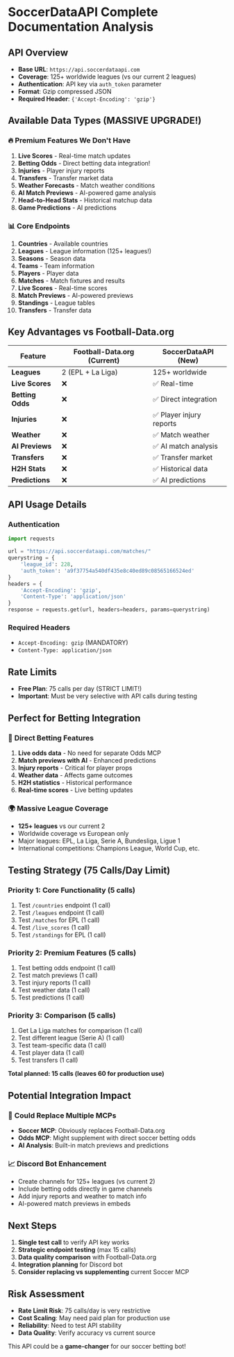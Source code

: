# SoccerDataAPI Complete Documentation Analysis

## API Overview
- **Base URL**: `https://api.soccerdataapi.com`
- **Coverage**: 125+ worldwide leagues (vs our current 2 leagues)
- **Authentication**: API key via `auth_token` parameter
- **Format**: Gzip compressed JSON
- **Required Header**: `{'Accept-Encoding': 'gzip'}`

## Available Data Types (MASSIVE UPGRADE!)

### 🔥 **Premium Features We Don't Have**
1. **Live Scores** - Real-time match updates
2. **Betting Odds** - Direct betting data integration!
3. **Injuries** - Player injury reports
4. **Transfers** - Transfer market data
5. **Weather Forecasts** - Match weather conditions
6. **AI Match Previews** - AI-powered game analysis
7. **Head-to-Head Stats** - Historical matchup data
8. **Game Predictions** - AI predictions

### 📊 **Core Endpoints**
1. **Countries** - Available countries
2. **Leagues** - League information (125+ leagues!)
3. **Seasons** - Season data
4. **Teams** - Team information
5. **Players** - Player data
6. **Matches** - Match fixtures and results
7. **Live Scores** - Real-time scores
8. **Match Previews** - AI-powered previews
9. **Standings** - League tables
10. **Transfers** - Transfer data

## Key Advantages vs Football-Data.org

| Feature | Football-Data.org (Current) | SoccerDataAPI (New) |
|---------|---------------------------|-------------------|
| **Leagues** | 2 (EPL + La Liga) | 125+ worldwide |
| **Live Scores** | ❌ | ✅ Real-time |
| **Betting Odds** | ❌ | ✅ Direct integration |
| **Injuries** | ❌ | ✅ Player injury reports |
| **Weather** | ❌ | ✅ Match weather |
| **AI Previews** | ❌ | ✅ AI match analysis |
| **Transfers** | ❌ | ✅ Transfer market |
| **H2H Stats** | ❌ | ✅ Historical data |
| **Predictions** | ❌ | ✅ AI predictions |

## API Usage Details

### Authentication
```python
import requests

url = "https://api.soccerdataapi.com/matches/"
querystring = {
    'league_id': 228, 
    'auth_token': 'a9f37754a540df435e8c40ed89c08565166524ed'
}
headers = {
    'Accept-Encoding': 'gzip',
    'Content-Type': 'application/json'
}
response = requests.get(url, headers=headers, params=querystring)
```

### Required Headers
- `Accept-Encoding: gzip` (MANDATORY)
- `Content-Type: application/json`

## Rate Limits
- **Free Plan**: 75 calls per day (STRICT LIMIT!)
- **Important**: Must be very selective with API calls during testing

## Perfect for Betting Integration

### 🎯 **Direct Betting Features**
1. **Live odds data** - No need for separate Odds MCP
2. **Match previews with AI** - Enhanced predictions
3. **Injury reports** - Critical for player props
4. **Weather data** - Affects game outcomes
5. **H2H statistics** - Historical performance
6. **Real-time scores** - Live betting updates

### 🌍 **Massive League Coverage**
- **125+ leagues** vs our current 2
- Worldwide coverage vs European only
- Major leagues: EPL, La Liga, Serie A, Bundesliga, Ligue 1
- International competitions: Champions League, World Cup, etc.

## Testing Strategy (75 Calls/Day Limit)

### Priority 1: Core Functionality (5 calls)
1. Test `/countries` endpoint (1 call)
2. Test `/leagues` endpoint (1 call) 
3. Test `/matches` for EPL (1 call)
4. Test `/live_scores` (1 call)
5. Test `/standings` for EPL (1 call)

### Priority 2: Premium Features (5 calls)
1. Test betting odds endpoint (1 call)
2. Test match previews (1 call)
3. Test injury reports (1 call)
4. Test weather data (1 call)
5. Test predictions (1 call)

### Priority 3: Comparison (5 calls)
1. Get La Liga matches for comparison (1 call)
2. Test different league (Serie A) (1 call)
3. Test team-specific data (1 call)
4. Test player data (1 call)
5. Test transfers (1 call)

**Total planned: 15 calls (leaves 60 for production use)**

## Potential Integration Impact

### 🚀 **Could Replace Multiple MCPs**
- **Soccer MCP**: Obviously replaces Football-Data.org
- **Odds MCP**: Might supplement with direct soccer betting odds
- **AI Analysis**: Built-in match previews and predictions

### 📈 **Discord Bot Enhancement**
- Create channels for 125+ leagues (vs current 2)
- Include betting odds directly in game channels
- Add injury reports and weather to match info
- AI-powered match previews in embeds

## Next Steps
1. **Single test call** to verify API key works
2. **Strategic endpoint testing** (max 15 calls)
3. **Data quality comparison** with Football-Data.org
4. **Integration planning** for Discord bot
5. **Consider replacing vs supplementing** current Soccer MCP

## Risk Assessment
- **Rate Limit Risk**: 75 calls/day is very restrictive
- **Cost Scaling**: May need paid plan for production use
- **Reliability**: Need to test API stability
- **Data Quality**: Verify accuracy vs current source

This API could be a **game-changer** for our soccer betting bot!